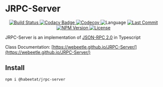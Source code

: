 # JRPC-Server


<p align="center">
    <a href="https://github.com/webeetle/JRPC-Server/actions/workflows/npm-publish-github-packages.yml" alt="Build Status">
        <img src="https://img.shields.io/github/actions/workflow/status/webeetle/JRPC-Server/npm-publish-github-packages.yml" alt="Build Status">
    </a>
    <a href="https://app.codacy.com/gh/webeetle/JRPC-Server/dashboard?utm_source=gh&utm_medium=referral&utm_content=&utm_campaign=Badge_grade" alt="Codacy Badge">
        <img src="https://img.shields.io/codacy/grade/9769707d98ea442683e4bf1f70fbcf46" alt="Codacy Badge">
    </a>
    <a href="https://app.codecov.io/gh/webeetle/JRPC-Server" alt="Codecov">
        <img src="https://img.shields.io/codecov/c/gh/webeetle/JRPC-Server" alt="Codecov">
    </a>
    <img src="https://img.shields.io/github/languages/top/webeetle/JRPC-Server" alt="Language">
    <a href="https://github.com/webeetle/JRPC-Server/commits" alt="Last Commit">
        <img src="https://img.shields.io/github/last-commit/webeetle/JRPC-Server" alt="Last Commit">
    </a>
    <a href="https://www.npmjs.com/package/@habeetat/jrpc-server" alt="NPM Version">
        <img src="https://img.shields.io/npm/v/@habeetat/jrpc-server/latest" alt="NPM Version">
    </a>
    <a href="https://github.com/webeetle/JRPC-Server/blob/master/LICENSE.md" alt="License">
        <img src="https://img.shields.io/github/license/webeetle/JRPC-Server" alt="License">
    </a>
</p>

JRPC-Server is an implementation of [JSON-RPC 2.0](https://www.jsonrpc.org/specification) in Typescript

Class Documentation: [https://webeetle.github.io/JRPC-Server/](https://webeetle.github.io/JRPC-Server/)

## Install

```bash
npm i @habeetat/jrpc-server
```
